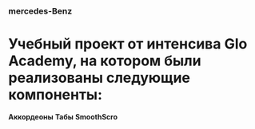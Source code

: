 ### mercedes-Benz ###
# Учебный проект от интенсива Glo Academy, на котором были реализованы следующие компоненты: #
 **Аккордеоны**
 **Табы**
 **SmoothScro**

